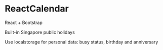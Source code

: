 # ReactCalendar

React + Bootstrap

Built-in Singapore public holidays

Use localstorage for personal data: busy status, birthday and anniversary

